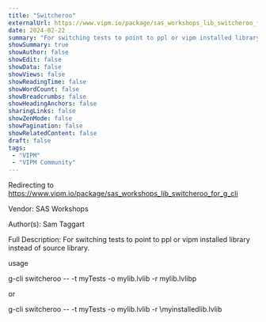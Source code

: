 ```yaml
---
title: "Switcheroo"
externalUrl: https://www.vipm.io/package/sas_workshops_lib_switcheroo_for_g_cli
date: 2024-02-22
summary: "For switching tests to point to ppl or vipm installed library instead of source library"
showSummary: true
showAuthor: false
showEdit: false
showData: false
showViews: false
showReadingTime: false
showWordCount: false
showBreadcrumbs: false
showHeadingAnchors: false
sharingLinks: false
showZenMode: false
showPagination: false
showRelatedContent: false
draft: false
tags:
 - "VIPM"
 - "VIPM Community"
---
```


Redirecting to https://www.vipm.io/package/sas_workshops_lib_switcheroo_for_g_cli

Vendor: SAS Workshops

Author(s): Sam Taggart
 
Full Description:
For switching tests to point to ppl or vipm installed library instead of source library.

usage 

g-cli switcheroo -- -t myTests -o mylib.lvlib -r mylib.lvlibp

or

g-cli switcheroo -- -t myTests -o mylib.lvlib -r <vilib>\\myinstalledlib.lvlib